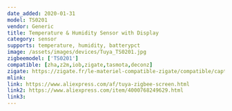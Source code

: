 ```yaml
---
date_added: 2020-01-31
model: TS0201
vendor: Generic
title: Temperature & Humidity Sensor with Display
category: sensor
supports: temperature, humidity, batterypct
image: /assets/images/devices/Tuya_TS0201.jpg
zigbeemodel: ['TS0201']
compatible: [zha,z2m,iob,zigate,tasmota,deconz]
zigate: https://zigate.fr/le-materiel-compatible-zigate/compatible/capteurdetempraturehumidittuya
mlink: 
link: https://www.aliexpress.com/af/tuya-zigbee-screen.html
link2: https://www.aliexpress.com/item/4000768249629.html
link3: 
---
```

